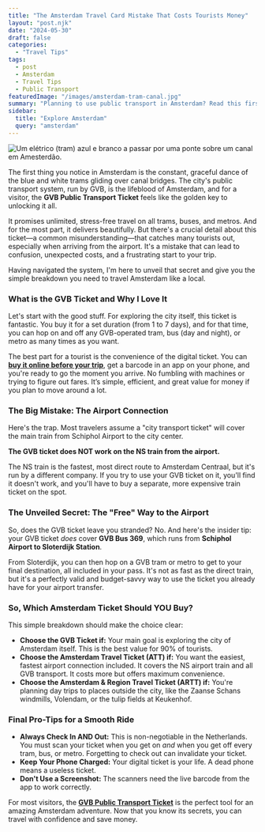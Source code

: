 ```yaml
---
title: "The Amsterdam Travel Card Mistake That Costs Tourists Money"
layout: "post.njk"
date: "2024-05-30"
draft: false
categories:
  - "Travel Tips"
tags:
  - post
  - Amsterdam
  - Travel Tips
  - Public Transport
featuredImage: "/images/amsterdam-tram-canal.jpg"
summary: "Planning to use public transport in Amsterdam? Read this first. I'm revealing the crucial difference between the GVB ticket and other travel cards—a mistake that could cost you time and money, especially from the airport."
sidebar:
  title: "Explore Amsterdam"
  query: "amsterdam"
---
```


![Um elétrico (tram) azul e branco a passar por uma ponte sobre um canal em Amesterdão.](/images/amsterdam-tram-canal.jpg)

The first thing you notice in Amsterdam is the constant, graceful dance of the blue and white trams gliding over canal bridges. The city's public transport system, run by GVB, is the lifeblood of Amsterdam, and for a visitor, the **GVB Public Transport Ticket** feels like the golden key to unlocking it all.

It promises unlimited, stress-free travel on all trams, buses, and metros. And for the most part, it delivers beautifully. But there's a crucial detail about this ticket—a common misunderstanding—that catches many tourists out, especially when arriving from the airport. It's a mistake that can lead to confusion, unexpected costs, and a frustrating start to your trip.

Having navigated the system, I'm here to unveil that secret and give you the simple breakdown you need to travel Amsterdam like a local.

### What is the GVB Ticket and Why I Love It

Let's start with the good stuff. For exploring the city itself, this ticket is fantastic. You buy it for a set duration (from 1 to 7 days), and for that time, you can hop on and off any GVB-operated tram, bus (day and night), or metro as many times as you want.

The best part for a tourist is the convenience of the digital ticket. You can **[buy it online before your trip](https://www.getyourguide.com/amsterdam-l36/gvb-1-7-day-amsterdam-public-transport-ticket-t97926/?partner_id=PMW7G72&cmp=share_to_earn)**, get a barcode in an app on your phone, and you're ready to go the moment you arrive. No fumbling with machines or trying to figure out fares. It’s simple, efficient, and great value for money if you plan to move around a lot.

<div data-gyg-href="https://widget.getyourguide.com/default/availability.frame" data-gyg-tour-id="97926" data-gyg-locale-code="en-US" data-gyg-currency="USD" data-gyg-widget="availability" data-gyg-variant="horizontal" data-gyg-partner-id="PMW7G72"></div>

### The Big Mistake: The Airport Connection

Here's the trap. Most travelers assume a "city transport ticket" will cover the main train from Schiphol Airport to the city center.

**The GVB ticket does NOT work on the NS train from the airport.**

The NS train is the fastest, most direct route to Amsterdam Centraal, but it's run by a different company. If you try to use your GVB ticket on it, you'll find it doesn't work, and you'll have to buy a separate, more expensive train ticket on the spot.

### The Unveiled Secret: The "Free" Way to the Airport

So, does the GVB ticket leave you stranded? No. And here's the insider tip: your GVB ticket *does* cover **GVB Bus 369**, which runs from **Schiphol Airport to Sloterdijk Station**.

From Sloterdijk, you can then hop on a GVB tram or metro to get to your final destination, all included in your pass. It's not as fast as the direct train, but it's a perfectly valid and budget-savvy way to use the ticket you already have for your airport transfer.

<div data-gyg-href="https://widget.getyourguide.com/default/availability.frame" data-gyg-tour-id="97926" data-gyg-locale-code="en-US" data-gyg-currency="USD" data-gyg-widget="availability" data-gyg-variant="horizontal" data-gyg-partner-id="PMW7G72"></div>

### So, Which Amsterdam Ticket Should YOU Buy?

This simple breakdown should make the choice clear:

*   **Choose the GVB Ticket if:** Your main goal is exploring the city of Amsterdam itself. This is the best value for 90% of tourists.
*   **Choose the Amsterdam Travel Ticket (ATT) if:** You want the easiest, fastest airport connection included. It covers the NS airport train and all GVB transport. It costs more but offers maximum convenience.
*   **Choose the Amsterdam & Region Travel Ticket (ARTT) if:** You're planning day trips to places outside the city, like the Zaanse Schans windmills, Volendam, or the tulip fields at Keukenhof.

### Final Pro-Tips for a Smooth Ride

*   **Always Check In AND Out:** This is non-negotiable in the Netherlands. You must scan your ticket when you get on *and* when you get off every tram, bus, or metro. Forgetting to check out can invalidate your ticket.
*   **Keep Your Phone Charged:** Your digital ticket is your life. A dead phone means a useless ticket.
*   **Don't Use a Screenshot:** The scanners need the live barcode from the app to work correctly.

For most visitors, the **[GVB Public Transport Ticket](https://www.getyourguide.com/amsterdam-l36/gvb-1-7-day-amsterdam-public-transport-ticket-t97926/?partner_id=PMW7G72&cmp=share_to_earn)** is the perfect tool for an amazing Amsterdam adventure. Now that you know its secrets, you can travel with confidence and save money.